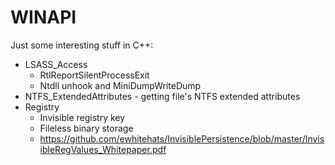 # WINAPI

Just some interesting stuff in C++:

* LSASS_Access
  * RtlReportSilentProcessExit
  * Ntdll unhook and MiniDumpWriteDump
* NTFS_ExtendedAttributes - getting file's NTFS extended attributes
* Registry
  * Invisible registry key
  * Fileless binary storage
  * https://github.com/ewhitehats/InvisiblePersistence/blob/master/InvisibleRegValues_Whitepaper.pdf
